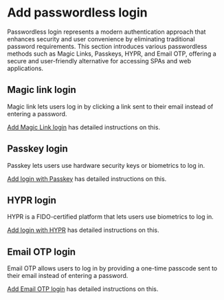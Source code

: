 # Add passwordless login

Passwordless login represents a modern authentication approach that enhances security and user convenience by eliminating traditional password requirements. This section introduces various passwordless methods such as Magic Links, Passkeys, HYPR, and Email OTP, offering a secure and user-friendly alternative for accessing SPAs and web applications.

## Magic link login

Magic link lets users log in by clicking a link sent to their email instead of entering a password.

[Add Magic Link login]({{base_path}}/guides/authentication/passwordless-login/add-passwordless-login-with-magic-link/) has detailed instructions on this.

## Passkey login

Passkey lets users use hardware security keys or biometrics to log in.

[Add login with Passkey]({{base_path}}/guides/authentication/passwordless-login/add-passwordless-login-with-passkey/) has detailed instructions on this.

## HYPR login

HYPR is a FIDO-certified platform that lets users use biometrics to log in.

[Add login with HYPR]({{base_path}}/guides/authentication/passwordless-login/add-passwordless-login-with-hypr/) has detailed instructions on this.

## Email OTP login

Email OTP allows users to log in by providing a one-time passcode sent to their email instead of entering a password.

[Add Email OTP login]({{base_path}}/guides/authentication/passwordless-login/add-passwordless-login-with-email-otp/) has detailed instructions on this.
